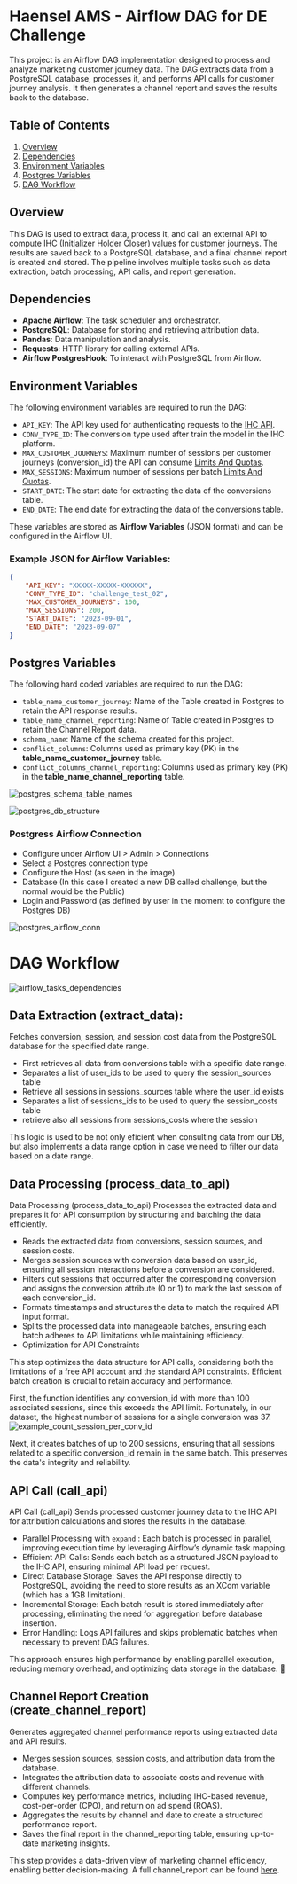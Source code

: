 # Haensel AMS - Airflow DAG for DE Challenge

This project is an Airflow DAG implementation designed to process and analyze marketing customer journey data. The DAG extracts data from a PostgreSQL database, processes it, and performs API calls for customer journey analysis. It then generates a channel report and saves the results back to the database.

## Table of Contents
1. [Overview](#overview)
2. [Dependencies](#dependencies)
3. [Environment Variables](#environment-variables)
4. [Postgres Variables](#postgres-variables)
5. [DAG Workflow](#dag-workflow)

## Overview

This DAG is used to extract data, process it, and call an external API to compute IHC (Initializer Holder Closer) values for customer journeys. The results are saved back to a PostgreSQL database, and a final channel report is created and stored. The pipeline involves multiple tasks such as data extraction, batch processing, API calls, and report generation.

## Dependencies

- **Apache Airflow**: The task scheduler and orchestrator.
- **PostgreSQL**: Database for storing and retrieving attribution data.
- **Pandas**: Data manipulation and analysis.
- **Requests**: HTTP library for calling external APIs.
- **Airflow PostgresHook**: To interact with PostgreSQL from Airflow.

## Environment Variables

The following environment variables are required to run the DAG:

- `API_KEY`: The API key used for authenticating requests to the [IHC API](https://ihc-attribution.com/marketing-attribution-api/).
- `CONV_TYPE_ID`: The conversion type used after train the model in the IHC platform.
- `MAX_CUSTOMER_JOURNEYS`: Maximum number of sessions per customer journeys (conversion_id) the API can consume [Limits And Quotas](https://ihc-attribution.com/marketing-attribution-api/#api-anchor-5).
- `MAX_SESSIONS`: Maximum number of sessions per batch [Limits And Quotas](https://ihc-attribution.com/marketing-attribution-api/#api-anchor-5).
- `START_DATE`: The start date for extracting the data of the conversions table.
- `END_DATE`: The end date for extracting the data of the conversions table.

These variables are stored as **Airflow Variables** (JSON format) and can be configured in the Airflow UI.

### Example JSON for Airflow Variables:
```json
{
    "API_KEY": "XXXXX-XXXXX-XXXXXX",
    "CONV_TYPE_ID": "challenge_test_02",
    "MAX_CUSTOMER_JOURNEYS": 100,
    "MAX_SESSIONS": 200,
    "START_DATE": "2023-09-01",
    "END_DATE": "2023-09-07"
}
```
## Postgres Variables

The following hard coded variables are required to run the DAG:

- `table_name_customer_journey`: Name of the Table created in Postgres to retain the API response results.
- `table_name_channel_reporting`: Name of Table created in Postgres to retain the Channel Report data.
- `schema_name`: Name of the schema created for this project.
- `conflict_columns`: Columns used as primary key (PK) in the **table_name_customer_journey** table.
- `conflict_columns_channel_reporting`: Columns used as primary key (PK) in the **table_name_channel_reporting** table.

![postgres_schema_table_names](assets/images/postgres_schema_table_names.png)

![postgres_db_structure](assets/images/postgres_db_structure.png)

### Postgress Airflow Connection
- Configure under Airflow UI > Admin > Connections
- Select a Postgres connection type
- Configure the Host (as seen in the image)
- Database (In this case I created a new DB called challenge, but the normal would be the Public)
- Login and Password (as defined by user in the moment to configure the Postgres DB)

![postgres_airflow_conn](assets/images/postgres_airflow_conn.png)

# DAG Workflow

![airflow_tasks_dependencies](assets/images/airflow_tasks_dependencies.png)

## Data Extraction (extract_data):

Fetches conversion, session, and session cost data from the PostgreSQL database for the specified date range.
- First retrieves all data from conversions table with a specific date range.
- Separates a list of user_ids to be used to query the session_sources table
- Retrieve all sessions in sessions_sources table where the user_id exists
- Separates a list of sessions_ids to be used to query the session_costs table
- retrieve also all sessions from sessions_costs where the session

This logic is used to be not only eficient when consulting data from our DB, but also implements a data range option in case we need to filter our data based on a date range. 

## Data Processing (process_data_to_api)

Data Processing (process_data_to_api)
Processes the extracted data and prepares it for API consumption by structuring and batching the data efficiently.

- Reads the extracted data from conversions, session sources, and session costs.
- Merges session sources with conversion data based on user_id, ensuring all session interactions before a conversion are considered.
- Filters out sessions that occurred after the corresponding conversion and assigns the conversion attribute (0 or 1) to mark the last session of each conversion_id.
- Formats timestamps and structures the data to match the required API input format.
- Splits the processed data into manageable batches, ensuring each batch adheres to API limitations while maintaining efficiency.
- Optimization for API Constraints

This step optimizes the data structure for API calls, considering both the limitations of a free API account and the standard API constraints. Efficient batch creation is crucial to retain accuracy and performance.

First, the function identifies any conversion_id with more than 100 associated sessions, since this exceeds the API limit. Fortunately, in our dataset, the highest number of sessions for a single conversion was 37.
![example_count_session_per_conv_id](assets/images/example_count_session_per_conv_id.png)

Next, it creates batches of up to 200 sessions, ensuring that all sessions related to a specific conversion_id remain in the same batch. This preserves the data's integrity and reliability.

## API Call (call_api)

API Call (call_api)
Sends processed customer journey data to the IHC API for attribution calculations and stores the results in the database.

- Parallel Processing with `expand` : Each batch is processed in parallel, improving execution time by leveraging Airflow’s dynamic task mapping.
- Efficient API Calls: Sends each batch as a structured JSON payload to the IHC API, ensuring minimal API load per request.
- Direct Database Storage: Saves the API response directly to PostgreSQL, avoiding the need to store results as an XCom variable (which has a 1GB limitation).
- Incremental Storage: Each batch result is stored immediately after processing, eliminating the need for aggregation before database insertion.
- Error Handling: Logs API failures and skips problematic batches when necessary to prevent DAG failures.

This approach ensures high performance by enabling parallel execution, reducing memory overhead, and optimizing data storage in the database. 🚀

## Channel Report Creation (create_channel_report)
Generates aggregated channel performance reports using extracted data and API results.
- Merges session sources, session costs, and attribution data from the database.
- Integrates the attribution data to associate costs and revenue with different channels.
- Computes key performance metrics, including IHC-based revenue, cost-per-order (CPO), and return on ad spend (ROAS).
- Aggregates the results by channel and date to create a structured performance report.
- Saves the final report in the channel_reporting table, ensuring up-to-date marketing insights.

This step provides a data-driven view of marketing channel efficiency, enabling better decision-making.
A full channel_report can be found [here](channel_reporting.csv).
